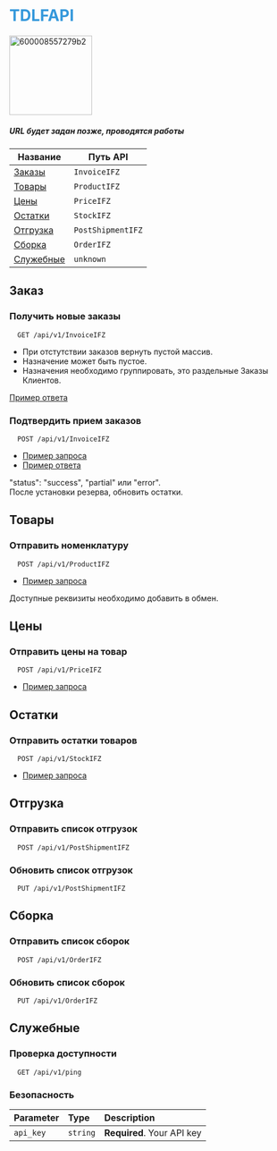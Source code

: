 ﻿# <span align="center" style="color: #3498db;text-align:center" > TDLFAPI</span>

<img width="148" height="142" alt="600008557279b2" src="https://github.com/user-attachments/assets/05c2a677-ce15-4d80-a85b-52e6f57c410f" />


##### URL будет задан позже, проводятся работы
 
 

| Название             | Путь API	       |
|----------------------|-------------------|
| [Заказы](#Заказ)     |`InvoiceIFZ`	   |
| [Товары](#товары)    |`ProductIFZ`	   |
| [Цены](#цены)        |`PriceIFZ`		   |
| [Остатки](#остатки)  |`StockIFZ`		   |
| [Отгрузка](#отгрузка)|`PostShipmentIFZ`  |
| [Сборка](#сборка)    |`OrderIFZ`         |
| [Служебные](#служебные)|`unknown`         |





## Заказ
### Получить новые заказы

```http
  GET /api/v1/InvoiceIFZ
```
 - При отстутствии заказов вернуть пустой массив. 
 - Назначение может быть пустое. 
 - Назначения необходимо группировать, это раздельные Заказы Клиентов.

 [Пример ответа](./Examples/Response/API/V1/GetInvoiceIFZ.json)

### Подтвердить прием заказов

```http
  POST /api/v1/InvoiceIFZ
```
 - [Пример запроса](./Examples/Request/API/V1/PostInvoiceIFZ.json)
 - [Пример ответа](./Examples/Response/API/V1/PostInvoiceIFZ.json)

  "status":  "success", "partial" или "error".  
  После установки резерва, обновить остатки.

## Товары
### Отправить номенклатуру

```http
  POST /api/v1/ProductIFZ
```
 - [Пример запроса](./Examples/Request/API/V1/PostProductIFZ.json)

 Доступные реквизиты необходимо добавить в обмен.

## Цены
### Отправить цены на товар

```http
  POST /api/v1/PriceIFZ
```
- [Пример запроса](./Examples/Request/API/V1/PostPriceIFZ.json)


## Остатки
### Отправить остатки товаров

```http
  POST /api/v1/StockIFZ
```
- [Пример запроса](./Examples/Request/API/V1/PostStockIFZ.json)


## Отгрузка
### Отправить список отгрузок

```http
  POST /api/v1/PostShipmentIFZ
```

### Обновить список отгрузок

```http
  PUT /api/v1/PostShipmentIFZ
```

## Сборка
### Отправить список сборок

```http
  POST /api/v1/OrderIFZ
```

### Обновить список сборок

```http
  PUT /api/v1/OrderIFZ
```




## Служебные
### Проверка доступности

```http
  GET /api/v1/ping
```
 
### Безопасность
| Parameter | Type     | Description                |
| :-------- | :------- | :-----|
| `api_key` | `string` | **Required**. Your API key |

